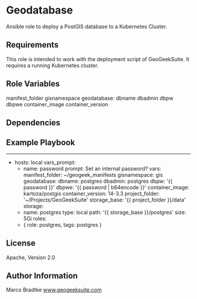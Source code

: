 Geodatabase
=========

Ansible role to deploy a PostGIS database to a Kubernetes Cluster.

Requirements
------------

This role is intended to work with the deployment script of GeoGeekSuite.
It requires a running Kubernetes cluster.

Role Variables
--------------

manifest_folder
gisnamespace
geodatabase:
  dbname
  dbadmin
  dbpw
  dbpwe
  container_image
  container_version

Dependencies
------------


Example Playbook
----------------

---
- hosts: local
  vars_prompt:
    - name: password
      prompt: Set an internal password?
  vars:
    manifest_folder: ~/geogeek_manifests
    gisnamespace: gis
    geodatabase:
      dbname: postgres
      dbadmin: postgres
      dbpw: '{{ password }}'
      dbpwe: '{{ password | b64encode }}'
      container_image: kartoza/postgis
      container_version: 14-3.3
    project_folder: '~/Projects/GeoGeekSuite'
    storage_base: '{{ project_folder }}/data'
    storage: 
    - name: postgres 
      type: local 
      path: '{{ storage_base }}/postgres'
      size: 5Gi
  roles:
  - { role: postgres,
        tags: postgres }

License
-------

Apache, Version 2.0

Author Information
------------------

Marco Bradtke
www.geogeeksuite.com
